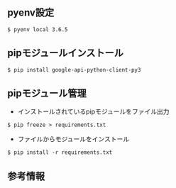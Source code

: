 
## pyenv設定
```
$ pyenv local 3.6.5
```

## pipモジュールインストール
```
$ pip install google-api-python-client-py3
```

## pipモジュール管理

+ インストールされているpipモジュールをファイル出力
```
$ pip freeze > requirements.txt 
```

+ ファイルからモジュールをインストール
```
$ pip install -r requirements.txt 
```


## 参考情報
